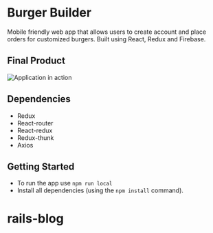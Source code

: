 # Burger Builder

Mobile friendly web app that allows users to create account and place orders for customized burgers.  Built using React, Redux and Firebase.

## Final Product

![Application in action]()

## Dependencies

- Redux
- React-router
- React-redux
- Redux-thunk
- Axios

## Getting Started

- To run the app use `npm run local`
- Install all dependencies (using the `npm install` command).
# rails-blog
